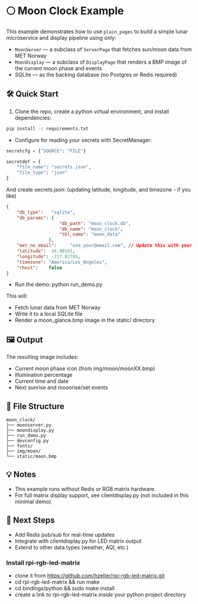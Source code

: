 # 🌕 Moon Clock Example

This example demonstrates how to use `plain_pages` to build a simple lunar microservice and display pipeline using only:

- `MoonServer` — a subclass of `ServerPage` that fetches sun/moon data from MET Norway
- `MoonDisplay` — a subclass of `DisplayPage` that renders a BMP image of the current moon phase and events
- SQLite — as the backing database (no Postgres or Redis required)

## 🛠️ Quick Start

1. Clone the repo, create a python virtual environment, and install dependencies:

```bash
pip install -r requirements.txt
```

- Configure for reading your secrets with SecretManager:

```python
secretcfg = {"SOURCE": "FILE"}

secretdef = {
    "file_name": "secrets.json",
    "file_type": "json"
}
```

And create secrets.json:  (updating latitude, longitude, and timezone - if you like)
```json
{
    "db_type":   "sqlite",
    "db_params": {
                    "db_path": "moon_clock.db",
                    "db_name": "moon_clock",
                    "tbl_name": "moon_data"
                },
    "met_no_email":     "use_your@email.com", // Update this with your real email!
    "latitude":  34.90161,
    "longitude": -117.02705,
    "timezone": "America/Los_Angeles",
    "rhost":    false
}
```

- Run the demo:
python run_demo.py

This will:
- Fetch lunar data from MET Norway
- Write it to a local SQLite file
- Render a moon_glance.bmp image in the static/ directory

## 🖼️ Output
The resulting image includes:
- Current moon phase icon (from img/moon/moonXX.bmp)
- Illumination percentage
- Current time and date
- Next sunrise and moonrise/set events


## 📁 File Structure
```
moon_clock/
├── moonserver.py
├── moondisplay.py
├── run_demo.py
├── devconfig.py
├── fonts/
├── img/moon/
└── static/moon.bmp
```

## 💡 Notes
- This example runs without Redis or RGB matrix hardware.
- For full matrix display support, see clientdisplay.py (not included in this minimal demo).

## 🧪 Next Steps
- Add Redis pub/sub for real-time updates
- Integrate with clientdisplay.py for LED matrix output
- Extend to other data types (weather, AQI, etc.)

### Install rpi-rgb-led-matrix

- clone it from https://github.com/hzeller/rpi-rgb-led-matrix.git
- cd rpi-rgb-led-matrix && run make
- cd bindings/python && sudo make install
- create a link to rpi-rgb-led-matrix _inside_ your python project directory